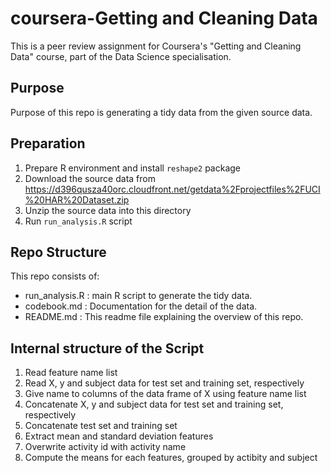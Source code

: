 coursera-Getting and Cleaning Data
==================================

This is a peer review assignment for Coursera's "Getting and Cleaning Data" course, part of the Data Science specialisation.

Purpose
-------
Purpose of this repo is generating a tidy data from the given source data.

Preparation
-----------

1. Prepare R environment and install `reshape2` package
2. Download the source data from https://d396qusza40orc.cloudfront.net/getdata%2Fprojectfiles%2FUCI%20HAR%20Dataset.zip
3. Unzip the source data into this directory
4. Run `run_analysis.R` script


Repo Structure
--------------
This repo consists of:

- run_analysis.R : main R script to generate the tidy data.
- codebook.md : Documentation for the detail of the data.
- README.md : This readme file explaining the overview of this repo.

Internal structure of the Script
--------------------------------
1. Read feature name list
2. Read X, y and subject data for test set and training set, respectively
3. Give name to columns of the data frame of X using feature name list
4. Concatenate X, y and subject data for test set and training set, respectively
5. Concatenate test set and training set
6. Extract mean and standard deviation features
7. Overwrite activity id with activity name
8. Compute the means for each features, grouped by actibity and subject

